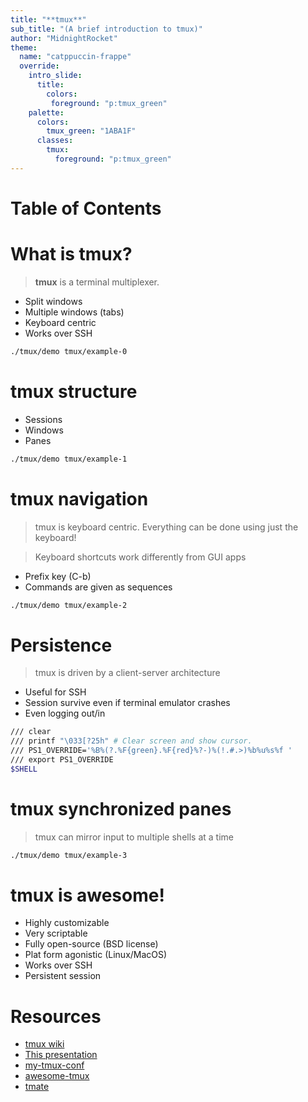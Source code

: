 ```yaml
---
title: "**tmux**"
sub_title: "(A brief introduction to tmux)"
author: "MidnightRocket"
theme:
  name: "catppuccin-frappe"
  override:
    intro_slide:
      title:
        colors:
         foreground: "p:tmux_green"
    palette:
      colors:
        tmux_green: "1ABA1F"
      classes:
        tmux:
          foreground: "p:tmux_green"
---
```




<!--
  Use the provided presenterm wrapper script to generate the toc.md file
  and launch presenterm.
-->

Table of Contents
 ===
<!-- include: toc.md -->
<!-- end_slide -->


What is <span class="tmux">tmux</span>?
===

> **tmux** is a terminal multiplexer.

<!-- pause -->

- Split windows
- Multiple windows (tabs)
- Keyboard centric
- Works over SSH


<!-- pause -->

```sh +exec +acquire_terminal
./tmux/demo tmux/example-0
```

<!-- end_slide -->
<span class="tmux">tmux</span> structure
===
- Sessions
- Windows
- Panes

<!-- pause -->
```sh +exec +acquire_terminal
./tmux/demo tmux/example-1
```

<!-- 
speaker_note: |
  split
  split -h
  show pane numbers
  new window

  : new
  tmux ls

  session are like workspaces. 
-->

<!-- end_slide -->


<span class="tmux">tmux</span> navigation
===
> tmux is keyboard centric.
> Everything can be done using just the keyboard!


> Keyboard shortcuts work differently from GUI apps
<!-- pause -->


- Prefix key (C-b)
- Commands are given as sequences

<!-- pause -->
```sh +exec +acquire_terminal
./tmux/demo tmux/example-2
```

<!-- 
speaker_note: |
  prefix key
  prefix mode

  Show zoom

  Show tmux command line
  Running tmux commands inside shell
-->


<!-- end_slide -->
Persistence
===
> tmux is driven by a client-server architecture

<!-- pause -->

- Useful for SSH
- Session survive even if terminal emulator crashes
- Even logging out/in

<!-- pause -->
```sh +exec +acquire_terminal
/// clear
/// printf "\033[?25h" # Clear screen and show cursor.
/// PS1_OVERRIDE='%B%(?.%F{green}.%F{red}%?-)%(!.#.>)%b%u%s%f '
/// export PS1_OVERRIDE
$SHELL
```
<!-- 
speaker_note: |
  client-server arch gives persistence.

  tmux ls
  tmux attach
  show internet interrupt
  tmux re-attach

  Work setup persisted.
  Can log in from different devices.
-->
<!-- end_slide -->

<span class="tmux">tmux</span> synchronized panes
===
> tmux can mirror input to multiple shells at a time

<!-- pause -->
```sh +exec +acquire_terminal
./tmux/demo tmux/example-3
```

<!-- 
speaker_note: |
  :set synchronize-panes
-->

<!-- end_slide -->



<span class="tmux">tmux</span> is awesome!
===

- Highly customizable
- Very scriptable
- Fully open-source (BSD license)
- Plat form agonistic (Linux/MacOS)
- Works over SSH
- Persistent session


<!-- 
speaker_note: |
  Demo setups are automated with shell scripts
-->

<!-- end_slide -->
Resources
===

- [tmux wiki](https://github.com/tmux/tmux/wiki)
- [This presentation](https://github.com/MidnightRocket/tmux-introduction)
- [my-tmux-conf](https://github.com/MidnightRocket/my-tmux-conf)
- [awesome-tmux](https://github.com/rothgar/awesome-tmux)
- [tmate](https://github.com/tmate-io/tmate)
